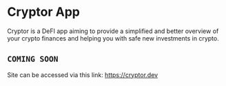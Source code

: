 # Cryptor App

Cryptor is a DeFI app aiming to provide a simplified and better overview of your crypto finances and helping you with safe new investments in crypto.

## `COMING SOON`

Site can be accessed via this link: https://cryptor.dev
